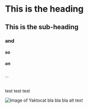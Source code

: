 # This is the heading
## This is the sub-heading
### and 
#### so
##### on
###### ...
test test test

![Image of Yaktocat bla bla bla alt text](https://octodex.github.com/images/yaktocat.png)
